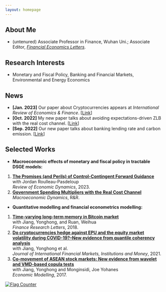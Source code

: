 ```yaml
---
layout: homepage
---
```


## About Me
- (untenured) Associate Professor in Finance, Wuhan Uni.; Associate Editor, [*Financial Economics Letters*](https://anser.press/index.php/FEL).


## Research Interests

- Monetary and Fiscal Policy, Banking and Financial Markets, Environmental and Energy Economics


## News     
- **[Jan. 2023]** Our paper about Cryptocurrencies appears at *International Review of Economics & Finance*.
  [<a href="https://doi.org/10.1016/j.iref.2023.01.015" target="_blank" class="btn btn-sm z-depth-0" role="button">Link</a>]
- **[Oct. 2022]** My new paper talks about avoiding expectations-driven ZLB with the real cost channel.
  [<a href="/assets/pdfs/papers/AELT.pdf" target="_blank" class="btn btn-sm z-depth-0" role="button">Link</a>]
- **[Sep. 2022]** Our new paper talks about banking lending rate and carbon emission.
  [<a href="/assets/pdfs/papers/SSRN-id4219603.pdf" target="_blank" class="btn btn-sm z-depth-0" role="button">Link</a>]


## Selected Works
- **Macroeconomic effects of monetary and fiscal policy in tractable DSGE models:**
1. **[The Promises (and Perils) of Control-Contingent Forward Guidance](https://doi.org/10.1016/j.red.2022.07.002)** <br>
  with Jordan Roulleau-Pasdeloup <br>
  *Review of Economic Dynamics*, 2023.
2. **<a href="/assets/pdfs/papers/SMC.pdf" target="_blank" class="btn btn-sm z-depth-0" role="button">Government Spending Multipliers with the Real Cost Channel</a>** <br>
  *Macroeconomic Dynamics*, R&R.
  
- **Quantitative modelling and financial econometrics modelling:**
1. **[Time-varying long-term memory in Bitcoin market](https://doi.org/10.1016/j.frl.2017.12.009)** <br>
   with Jiang, Yonghong, and Ruan, Weihua <br>
   *Finance Research Letters*, 2018.
2. **[Do cryptocurrencies hedge against EPU and the equity market volatility during COVID-19?–New evidence from quantile coherency analysis](https://doi.org/10.1016/j.intfin.2021.101324)** <br>
     with Jiang, Yonghong et al.<br>
    *Journal of International Financial Markets, Institutions and Money*, 2021.
3. **[Co-movement of ASEAN stock markets: New evidence from wavelet and VMD-based copula tests](https://doi.org/10.1016/j.econmod.2017.04.012)** <br>
     with Jiang, Yonghong and Monginsidi, Joe Yohanes <br>
     *Economic Modelling*, 2017.  
      

<a href="https://info.flagcounter.com/HPoq"><img src="https://s11.flagcounter.com/count2/HPoq/bg_FFFFFF/txt_000000/border_CCCCCC/columns_2/maxflags_10/viewers_0/labels_0/pageviews_0/flags_0/percent_0/" alt="Flag Counter" border="0"></a>      

